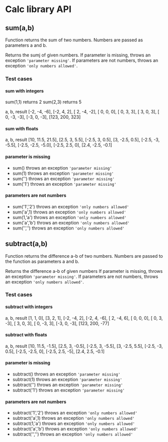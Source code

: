 # Calc library API

## **sum(a,b)**

Function returns the sum of two numbers. Numbers are passed as parameters a and b.

Returns the sumj of given numbers.
If parameter is missing, throws an exception `'parameter missing'`.
If parameters are not numbers, throws an exception `'only numbers allowed'`.

### Test cases

#### sum with integers

sum(1,1) returns 2
sum(2,3) returns 5

  a,  b,  result
[-2, -4,   -6],
[-2,  4,    2],
[ 2, -4,   -2],
[ 0,  0,    0],
[ 0,  3,    3],
[ 3,  0,    3],
[ 0, -3,   -3],
[-3,  0,   -3],
[123, 200, 323]

#### sum with floats

  a,  b,   result
[10,  11.5, 21.5],
[2.5,  3,  5.5],
[-2.5, 3,  0.5],
[3,  -2.5,  0.5],
[-2.5, -3, -5.5],
[-2.5, -2.5, -5.0],
[-2.5, 2.5,  0],
[2.4, -2.5,  -0.1]

#### parameter is missing
- sum() throws an exception `'parameter missing'`
- sum(1) throws an exception `'parameter missing'`
- sum('') throws an exception `'parameter missing'`
- sum('1') throws an exception `'parameter missing'`

#### parameters are not numbers
- sum('1','2') throws an exception `'only numbers allowed'`
- sum('a',1) throws an exception `'only numbers allowed'`
- sum(1,'a') throws an exception `'only numbers allowed'`
- sum('a','b') throws an exception `'only numbers allowed'`
- sum('','') throws an exception `'only numbers allowed'`


## **subtract(a,b)**

Function returns the difference a-b of two numbers. Numbers are passed to the function as parameters a and b.

Returns the difference a-b of given numbers
If parameter is missing, throws an exception `'parameter missing'`.
If parameters are not numbers, throws an exception `'only numbers allowed'`.

### Test cases

#### subtract with integers

  a,  b,  result
[1,   1,    0],
[3,   2,    1],
[-2, -4,    2],
[-2,  4,   -6],
[ 2, -4,    6],
[ 0,  0,    0],
[ 0,  3,   -3],
[ 3,  0,    3],
[ 0, -3,    3],
[-3,  0,   -3],
[123, 200, -77]

#### subtract with floats

  a,  b,   result
[10,  11.5, -1.5],
[2.5,  3,   -0.5],
[-2.5, 3,  -5.5],
[3,  -2.5,  5.5],
[-2.5, -3,  0.5],
[-2.5, -2.5,  0],
[-2.5, 2.5,  -5],
[2.4,  2.5,  -0.1]

#### parameter is missing
- subtract() throws an exception `'parameter missing'`
- subtract(1) throws an exception `'parameter missing'`
- subtract('') throws an exception `'parameter missing'`
- subtract('1') throws an exception `'parameter missing'`

#### parameters are not numbers
- subtract('1','2') throws an exception `'only numbers allowed'`
- subtract('a',1) throws an exception `'only numbers allowed'`
- subtract(1,'a') throws an exception `'only numbers allowed'`
- subtract('a','b') throws an exception `'only numbers allowed'`
- subtract('','') throws an exception `'only numbers allowed'`